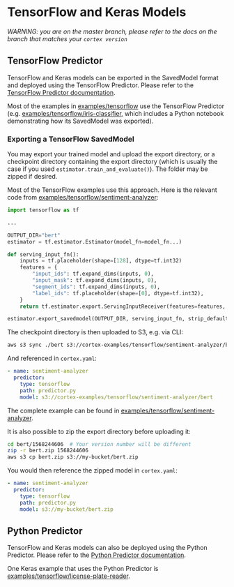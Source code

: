 # TensorFlow and Keras Models

_WARNING: you are on the master branch, please refer to the docs on the branch that matches your `cortex version`_

## TensorFlow Predictor

TensorFlow and Keras models can be exported in the SavedModel format and deployed using the TensorFlow Predictor. Please refer to the [TensorFlow Predictor documentation](../predictors/tensorflow.md).

<!-- CORTEX_VERSION_MINOR x2 -->
Most of the examples in [examples/tensorflow](https://github.com/cortexlabs/cortex/blob/master/examples/tensorflow) use the TensorFlow Predictor (e.g. [examples/tensorflow/iris-classifier](https://github.com/cortexlabs/cortex/blob/master/examples/tensorflow/iris-classifier), which includes a Python notebook demonstrating how its SavedModel was exported).

### Exporting a TensorFlow SavedModel

You may export your trained model and upload the export directory, or a checkpoint directory containing the export directory (which is usually the case if you used `estimator.train_and_evaluate()`). The folder may be zipped if desired.

<!-- CORTEX_VERSION_MINOR -->
Most of the TensorFlow examples use this approach. Here is the relevant code from [examples/tensorflow/sentiment-analyzer](https://github.com/cortexlabs/cortex/blob/master/examples/tensorflow/sentiment-analyzer):

```python
import tensorflow as tf

...

OUTPUT_DIR="bert"
estimator = tf.estimator.Estimator(model_fn=model_fn...)

def serving_input_fn():
    inputs = tf.placeholder(shape=[128], dtype=tf.int32)
    features = {
        "input_ids": tf.expand_dims(inputs, 0),
        "input_mask": tf.expand_dims(inputs, 0),
        "segment_ids": tf.expand_dims(inputs, 0),
        "label_ids": tf.placeholder(shape=[0], dtype=tf.int32),
    }
    return tf.estimator.export.ServingInputReceiver(features=features, receiver_tensors=inputs)

estimator.export_savedmodel(OUTPUT_DIR, serving_input_fn, strip_default_attrs=True)
```

The checkpoint directory is then uploaded to S3, e.g. via CLI:

```bash
aws s3 sync ./bert s3://cortex-examples/tensorflow/sentiment-analyzer/bert
```

And referenced in `cortex.yaml`:

```yaml
- name: sentiment-analyzer
  predictor:
    type: tensorflow
    path: predictor.py
    model: s3://cortex-examples/tensorflow/sentiment-analyzer/bert
```

<!-- CORTEX_VERSION_MINOR -->
The complete example can be found in [examples/tensorflow/sentiment-analyzer](https://github.com/cortexlabs/cortex/blob/master/examples/tensorflow/sentiment-analyzer).

It is also possible to zip the export directory before uploading it:

```bash
cd bert/1568244606  # Your version number will be different
zip -r bert.zip 1568244606
aws s3 cp bert.zip s3://my-bucket/bert.zip
```

You would then reference the zipped model in `cortex.yaml`:

```yaml
- name: sentiment-analyzer
  predictor:
    type: tensorflow
    path: predictor.py
    model: s3://my-bucket/bert.zip
```

## Python Predictor

TensorFlow and Keras models can also be deployed using the Python Predictor. Please refer to the [Python Predictor documentation](../predictors/python.md).

<!-- CORTEX_VERSION_MINOR -->
One Keras example that uses the Python Predictor is [examples/tensorflow/license-plate-reader](https://github.com/cortexlabs/cortex/blob/master/examples/tensorflow/license-plate-reader).
